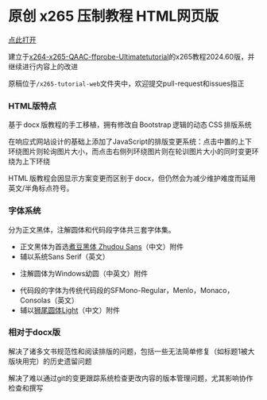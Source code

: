 # 原创 x265 压制教程 HTML网页版
<p><a href="x265-tutorial-web/index.html">点此打开</a></p>
<p>建立于<a href="https://github.com/iAvoe/x264-x265-QAAC-ffprobe-Ultimatetutorial">x264-x265-QAAC-ffprobe-Ultimatetutorial</a>的x265教程2024.60版，并继续进行内容上的改进</p>
<p>原稿位于<code>/x265-tutorial-web</code>文件夹中，欢迎提交pull-request和issues指正</p>

### HTML版特点
<p>基于&thinsp;docx&thinsp;版教程的手工移植，拥有修改自&thinsp;Bootstrap&thinsp;逻辑的动态&thinsp;CSS&thinsp;排版系统</p>
<p>在响应式网站设计的基础上添加了JavaScript的排版变更系统：点击中置的上下环绕图片则轮询图片大小，而点击右侧列环绕图片则在轮训图片大小的同时变更环绕为上下环绕</p>
<p>HTML&thinsp;版教程会因显示方案变更而区别于&thinsp;docx，但仍然会为减少维护难度而延用英文/半角标点符号。</p>

### 字体系统
<p>分为正文黑体，注解圆体和代码段字体共三套字体集。</p>
<ul>
    <li>正文黑体为首选<a href="https://github.com/Buernia/Zhudou-Sans">煮豆黑体 Zhudou Sans</a>（中文）附件</li>
    <li>辅以系统Sans Serif（英文）</li>
</ul>
<ul>
    <li>注解圆体为Windows幼圆（中英文）附件</li>
</ul>
<ul>
    <li>代码段的字体为传统代码段的SFMono-Regular，Menlo，Monaco，Consolas（英文）</li>
    <li>辅以<a href="https://github.com/max32002/swei-gothic/blob/master">狮尾圆体Light</a>（中文）附件</li>
</ul>

### 相对于docx版
<p>解决了诸多文书规范性和阅读排版的问题，包括一些无法简单修复（如标题1被大版块用完）的历史遗留问题</p>
<p>解决了难以通过git的变更跟踪系统检查更改内容的版本管理问题，尤其影响协作检查和撰写</p>

